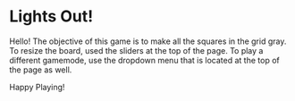 # Lights Out!

Hello! The objective of this game is to make all the squares in the grid gray. 
To resize the board, used the sliders at the top of the page.
To play a different gamemode, use the dropdown menu that is located at the top of the page as well.

Happy Playing!
